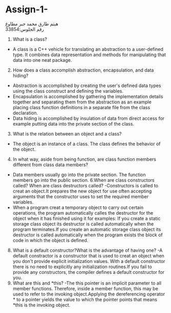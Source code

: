 # Assign-1-
هيثم طارق محمد جبر مطاوع    
رقم الجلوس:33854

1.	What is a class?
-	A class is a C++ vehicle for translating an abstraction to a user-defined type. It combines data representation and methods for manipulating that data into one neat package.
2.	How does a class accomplish abstraction, encapsulation, and data hiding? 
-	Abstraction is accomplished by creating the user's defined data types using the class construct and defining the variables.
-	Encapsulation is accomplished by gathering the implementation details together and separating them from the abstraction as an example placing class function definitions in a separate file from the class declaration. 
-	Data hiding is accomplished by insulation of data from direct access for example putting data into the private section of the class.
3.	What is the relation between an object and a class?
-	 The object is an instance of a class. The class defines the behavior of the object.
4.	In what way, aside from being function, are class function members different from class data members?
-	Data members usually go into the private section. The function members go into the public section.
6.When are class constructors called? When are class destructors called?
-Constructors is called to creat an object.It prepares the new object for use often accepting arguments that the constructor uses to set the required member variables.
- When a program creat a temporary object to carry out certain operations, the program automatically calles the destructor  for the object when it has finished using it for examples: If you create a static storage class object its destructor is called automatically when the program terminates.If you create an automatic storage class object its destructor is called automatically when the program exists the block of code in which the object is defined.
8. What is a default constructor?What is the advantage of having one?
-A default constractor is a constructor that is used to creat an object when you don't provide explicit initialization values. With a default constructor there is no need to explicitly any initialization routines.If you fail to provide any constructors, the compiler defines a default constructor for you.
10. What are this and *this?
-The this pointer is an implicit parameter to all member functions. Therefore, inside a member function, this may be used to refer to the invoking object.Applying the dereferencing operator * to a pointer yields the value to which the pointer points that means *this is the invoking object.
